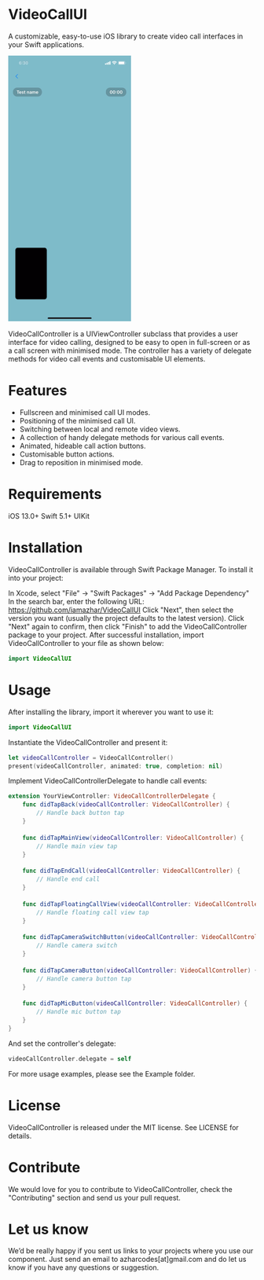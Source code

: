 # VideoCallUI

A customizable, easy-to-use iOS library to create video call interfaces in your Swift applications.

<img src="preview.gif" width="250">

VideoCallController is a UIViewController subclass that provides a user interface for video calling, designed to be easy to open in full-screen or as a call screen with minimised mode. The controller has a variety of delegate methods for video call events and customisable UI elements.

# Features

- Fullscreen and minimised call UI modes.
- Positioning of the minimised call UI.
- Switching between local and remote video views.
- A collection of handy delegate methods for various call events.
- Animated, hideable call action buttons.
- Customisable button actions.
- Drag to reposition in minimised mode.

# Requirements

iOS 13.0+
Swift 5.1+
UIKit

# Installation

VideoCallController is available through Swift Package Manager. To install it into your project:

In Xcode, select "File" -> "Swift Packages" -> "Add Package Dependency"
In the search bar, enter the following URL: https://github.com/iamazhar/VideoCallUI
Click "Next", then select the version you want (usually the project defaults to the latest version).
Click "Next" again to confirm, then click "Finish" to add the VideoCallController package to your project.
After successful installation, import VideoCallController to your file as shown below:

```swift
import VideoCallUI
```

# Usage

After installing the library, import it wherever you want to use it:

```swift
import VideoCallUI
```

Instantiate the VideoCallController and present it:

```swift
let videoCallController = VideoCallController()
present(videoCallController, animated: true, completion: nil)
```

Implement VideoCallControllerDelegate to handle call events:

```swift
extension YourViewController: VideoCallControllerDelegate {
    func didTapBack(videoCallController: VideoCallController) {
        // Handle back button tap
    }
    
    func didTapMainView(videoCallController: VideoCallController) {
        // Handle main view tap
    }
    
    func didTapEndCall(videoCallController: VideoCallController) {
        // Handle end call
    }
    
    func didTapFloatingCallView(videoCallController: VideoCallController) {
        // Handle floating call view tap
    }
    
    func didTapCameraSwitchButton(videoCallController: VideoCallController) {
        // Handle camera switch
    }
    
    func didTapCameraButton(videoCallController: VideoCallController) {
        // Handle camera button tap
    }
    
    func didTapMicButton(videoCallController: VideoCallController) {
        // Handle mic button tap
    }
}
```
And set the controller's delegate:

```swift
videoCallController.delegate = self
```

For more usage examples, please see the Example folder.

# License

VideoCallController is released under the MIT license. See LICENSE for details.

# Contribute

We would love for you to contribute to VideoCallController, check the "Contributing" section and send us your pull request.

# Let us know

We’d be really happy if you sent us links to your projects where you use our component. Just send an email to azharcodes[at]gmail.com and do let us know if you have any questions or suggestion.
